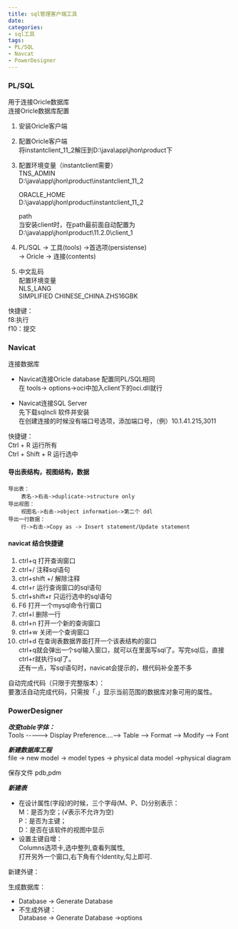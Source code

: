 ```yaml
---
title: sql管理客户端工具
date:
categories:
- sql工具
tags:
- PL/SQL
- Navcat
- PowerDesigner
---
```


### PL/SQL
用于连接Oricle数据库  
连接Oricle数据库配置  

1. 安装Oricle客户端  

2. 配置Oricle客户端  
	将instantclient_11_2解压到D:\java\app\jhon\product下

3. 配置环境变量（instantclient需要）  
	TNS_ADMIN  
	D:\java\app\jhon\product\instantclient_11_2  

	ORACLE_HOME  
	D:\java\app\jhon\product\instantclient_11_2  

	path  
	当安装client时，在path最前面自动配置为  
	D:\java\app\jhon\product\11.2.0\client_1  
	
4. PL/SQL -> 工具(tools) ->首选项(persistense)  
	-> Oricle -> 连接(contents)  

5. 中文乱码  
	配置环境变量  
	NLS_LANG  
	SIMPLIFIED CHINESE_CHINA.ZHS16GBK  
  

快捷键：  
	f8:执行  
	f10：提交  
	
### Navicat

连接数据库  
- Navicat连接Oricle database 配置同PL/SQL相同  
	在 tools-> options->oci中加入client下的oci.dll就行  
	
- Navicat连接SQL Server  
	先下载sqlncli 软件并安装  
	在创建连接的时候没有端口号选项，添加端口号，（例）10.1.41.215,3011  


快捷键：  
	Ctrl + R 运行所有  
	Ctrl + Shift + R 运行选中  

#### 导出表结构，视图结构，数据  
	导出表：  
		表名->右击->duplicate->structure only  
	导出视图：  
		视图名->右击->object information->第二个 ddl   
	导出一行数据：  
		行->右击->Copy as -> Insert statement/Update statement  

#### navicat 结合快捷键
1. ctrl+q 打开查询窗口  
2. ctrl+/ 注释sql语句  
3. ctrl+shift +/ 解除注释  
4. ctrl+r 运行查询窗口的sql语句  
5. ctrl+shift+r 只运行选中的sql语句  
6. F6 打开一个mysql命令行窗口  
7. ctrl+l 删除一行  
8. ctrl+n 打开一个新的查询窗口  
9. ctrl+w 关闭一个查询窗口  
10. ctrl+d 在查询表数据界面打开一个该表结构的窗口  
ctrl+q就会弹出一个sql输入窗口，就可以在里面写sql了。写完sql后，直接ctrl+r就执行sql了。  
还有一点，写sql语句时，navicat会提示的，根代码补全差不多  

自动完成代码（只限于完整版本）：  
要激活自动完成代码，只需按「.」显示当前范围的数据库对象可用的属性。  

### PowerDesigner

***改变table字体：***  
Tools -----> Display Preference....--> Table --> Format --> Modify --> Font  

***新建数据库工程***  
file -> new model -> model types -> physical data model
->physical diagram

保存文件 pdb,pdm  

***新建表***
- 在设计属性(字段)的时候，三个字母(M、P、D)分别表示：  
	M：是否为空；(√表示不允许为空)  
	P：是否为主键；  
	D：是否在该软件的视图中显示  
- 设置主键自增：  
	Columns选项卡,选中整列,查看列属性,  
	打开另外一个窗口,右下角有个Identity,勾上即可.  

新建外键：    

生成数据库：    
- Database -> Generate Database    
- 不生成外键：  
   Database -> Generate Database ->options   
